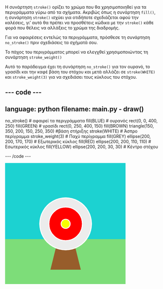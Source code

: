 Η συνάρτηση `stroke()` ορίζει το χρώμα που θα χρησιμοποιηθεί για τα περιγράμματα γύρω από τα σχήματα. Ακριβώς όπως η συνάρτηση `fill()`, η συνάρτηση `stroke()` ισχύει για οτιδήποτε σχεδιάζεται αφού την καλέσεις, γι' αυτό θα πρέπει να προσθέτεις κώδικα με την `stroke()` κάθε φορά που θέλεις να αλλάξεις το χρώμα της διαδρομής.

Για να αφαιρέσεις εντελώς τα περιγράμματα, πρόσθεσε τη συνάρτηση `no_stroke()` πριν σχεδιάσεις τα σχήματά σου.

Το πάχος του περιγράμματος μπορεί να ελεγχθεί χρησιμοποιώντας τη συνάρτηση `stroke_weight()`

Αυτό το παράδειγμα έχει τη συνάρτηση `no_stroke()` για τον ουρανό, το γρασίδι και την καφέ βάση του στόχου και μετά αλλάζει σε `stroke(WHITE)` και `stroke_weight(3)` για να σχεδιάσει τους κύκλους του στόχου.

--- code ---
---
language: python
filename: main.py - draw()
---

  no_stroke() # αφαιρεί τα περιγράμματα fill(BLUE) # ουρανός rect(0, 0, 400, 250) fill(GREEN) # γρασίδι rect(0, 250, 400, 150) fill(BROWN) triangle(150, 350, 200, 150, 250, 350)  #βάση στήριξης stroke(WHITE) # Άσπρο περίγραμμα stroke_weight(3) # Παχύ περίγραμμα fill(GREY) ellipse(200, 200, 170, 170) # Εξωτερικός κύκλος fill(RED) ellipse(200, 200, 110, 110) # Εσωτερικός κύκλος fill(YELLOW) ellipse(200, 200, 30, 30) # Κέντρο στόχου

--- /code ---

![Μια σκηνή τοξοβολίας με παχιά, λευκά περιγράμματα στους κύκλους και χωρίς όρια στα ορθογώνια ή τρίγωνα.](images/outline-circles.png)
